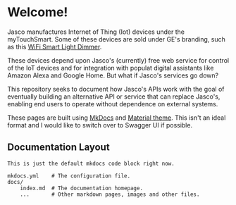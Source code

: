 # Welcome!

Jasco manufactures Internet of Thing (Iot) devices under the myTouchSmart. Some of these devices are sold under GE's branding, such as this [WiFi Smart Light Dimmer](https://www.amazon.com/myTouchSmart-40794-Assistant-Neutral-Required/dp/B07SZHD9GF?th=1).

These devices depend upon Jasco's (currently) free web service for control of the IoT devices and for integration with populat digital assistants like Amazon Alexa and Google Home. But what if Jasco's services go down?

This repository seeks to document how Jasco's APIs work with the goal of eventually building an alternative API or service that can replace Jasco's, enabling end users to operate without dependence on external systems.

These pages are built using [MkDocs](https://www.mkdocs.org/getting-started/) and [Material theme](https://squidfunk.github.io/mkdocs-material/). This isn't an ideal format and I would like to switch over to Swagger UI if possible.

## Documentation Layout

    This is just the default mkdocs code block right now.

    mkdocs.yml    # The configuration file.
    docs/
        index.md  # The documentation homepage.
        ...       # Other markdown pages, images and other files.

